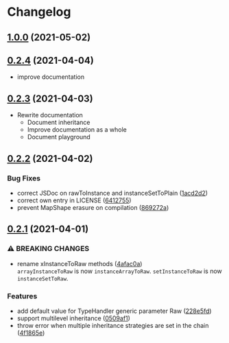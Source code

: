 # Changelog

## [1.0.0](https://github.com/decoverto/decoverto/compare/v0.2.4...v1.0.0) (2021-05-02)

## [0.2.4](https://github.com/decoverto/decoverto/compare/v0.2.3...v0.2.4) (2021-04-04)

* improve documentation

## [0.2.3](https://github.com/decoverto/decoverto/compare/v0.2.2...v0.2.3) (2021-04-03)

* Rewrite documentation
  * Document inheritance
  * Improve documentation as a whole
  * Document playground


## [0.2.2](https://github.com/decoverto/decoverto/compare/v0.2.1...v0.2.2) (2021-04-02)

### Bug Fixes

* correct JSDoc on rawToInstance and instanceSetToPlain ([1acd2d2](https://github.com/decoverto/decoverto/commit/1acd2d2c09aca3f4aefa9fede85f2e27027cbc29))
* correct own entry in LICENSE ([6412755](https://github.com/decoverto/decoverto/commit/6412755208a7ed88a1b27c87201ccf51dd1dde3e))
* prevent MapShape erasure on compilation ([869272a](https://github.com/decoverto/decoverto/commit/869272addb59be1233f62e99421499ec5dd59b83))


## [0.2.1](https://www.github.com/decoverto/decoverto/compare/v0.2.0...v0.2.1) (2021-04-01)

### ⚠ BREAKING CHANGES

* rename xInstanceToRaw methods ([4afac0a](https://www.github.com/decoverto/decoverto/commit/4afac0adf833a1938085bd58b30355767f040eb8))  
  `arrayInstanceToRaw` is now `instanceArrayToRaw`. `setInstanceToRaw` is now `instanceSetToRaw`.

### Features

* add default value for TypeHandler generic parameter Raw ([228e5fd](https://www.github.com/decoverto/decoverto/commit/228e5fdb6554be8f53e66c9355f284f5a843c48d))
* support multilevel inheritance ([0509af1](https://www.github.com/decoverto/decoverto/commit/0509af1f2c1663f11b4836bc490e88915511c54f))
* throw error when multiple inheritance strategies are set in the chain ([4f1865e](https://www.github.com/decoverto/decoverto/commit/4f1865ec59dfffaafcc789a7341c896978559842))
